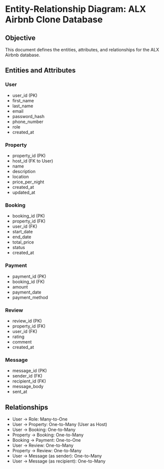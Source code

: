 # Entity-Relationship Diagram: ALX Airbnb Clone Database

## Objective
This document defines the entities, attributes, and relationships for the ALX Airbnb database.

## Entities and Attributes

### User
- user_id (PK)
- first_name
- last_name
- email
- password_hash
- phone_number
- role
- created_at

### Property
- property_id (PK)
- host_id (FK to User)
- name
- description
- location
- price_per_night
- created_at
- updated_at

### Booking
- booking_id (PK)
- property_id (FK)
- user_id (FK)
- start_date
- end_date
- total_price
- status
- created_at

### Payment
- payment_id (PK)
- booking_id (FK)
- amount
- payment_date
- payment_method

### Review
- review_id (PK)
- property_id (FK)
- user_id (FK)
- rating
- comment
- created_at

### Message
- message_id (PK)
- sender_id (FK)
- recipient_id (FK)
- message_body
- sent_at

## Relationships

- User → Role: Many-to-One
- User → Property: One-to-Many (User as Host)
- User → Booking: One-to-Many
- Property → Booking: One-to-Many
- Booking → Payment: One-to-One
- User → Review: One-to-Many
- Property → Review: One-to-Many
- User → Message (as sender): One-to-Many
- User → Message (as recipient): One-to-Many


